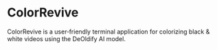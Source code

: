 # ColorRevive
ColorRevive is a user‑friendly terminal application for colorizing black &amp; white videos using the DeOldify AI model. 
